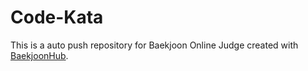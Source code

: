 # Code-Kata
This is a auto push repository for Baekjoon Online Judge created with [BaekjoonHub](https://github.com/BaekjoonHub/BaekjoonHub).
